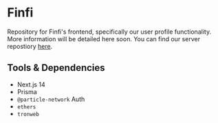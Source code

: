 # Finfi 

Repository for Finfi's frontend, specifically our user profile functionality. More information will be detailed here soon. You can find our server repostiory [here](https://github.com/receiveme/server). 


##  Tools & Dependencies
- Next.js 14
- Prisma
- `@particle-network` Auth
- `ethers`
- `tronweb`

